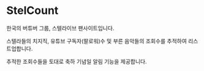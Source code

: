 # StelCount

한국의 버튜버 그룹, 스텔라이브 팬사이트입니다.

스텔라들의 치지직, 유튜브 구독자(팔로워)수 및 부른 음악들의 조회수를 추적하여 리스트업합니다.

추적한 조회수들을 토대로 축하 기념일 알림 기능을 제공합니다.

